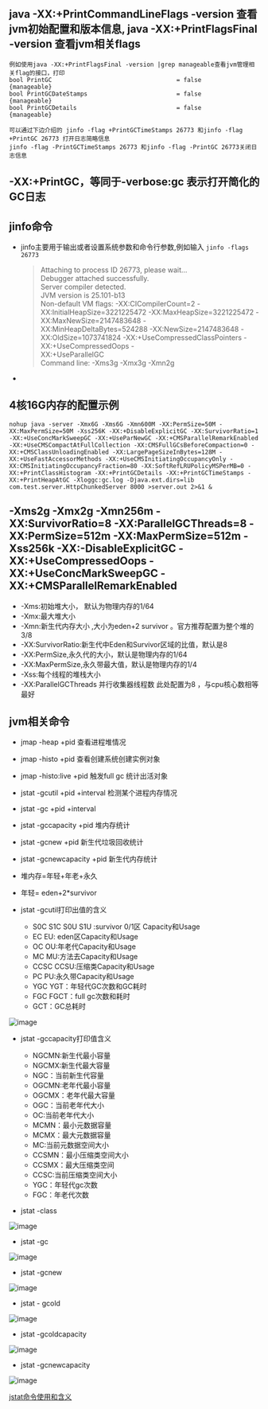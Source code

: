 ## java -XX:+PrintCommandLineFlags -version 查看jvm初始配置和版本信息, java -XX:+PrintFlagsFinal -version 查看jvm相关flags  
    例如使用java -XX:+PrintFlagsFinal -version |grep manageable查看jvm管理相关flag的接口，打印
    bool PrintGC                                   = false                               {manageable}
    bool PrintGCDateStamps                         = false                               {manageable}
    bool PrintGCDetails                            = false                               {manageable}
    
    可以通过下边介绍的 jinfo -flag +PrintGCTimeStamps 26773 和jinfo -flag +PrintGC 26773 打开日志简略信息
    jinfo -flag -PrintGCTimeStamps 26773 和jinfo -flag -PrintGC 26773关闭日志信息


## -XX:+PrintGC，等同于-verbose:gc 表示打开简化的GC日志

## jinfo命令
- jinfo主要用于输出或者设置系统参数和命令行参数,例如输入 `jinfo -flags 26773`

  >Attaching to process ID 26773, please wait...  
  >Debugger attached successfully.  
  >Server compiler detected.  
  >JVM version is 25.101-b13  
  >Non-default VM flags: -XX:CICompilerCount=2 -XX:InitialHeapSize=3221225472 -XX:MaxHeapSize=3221225472 -XX:MaxNewSize=2147483648 -   
  >XX:MinHeapDeltaBytes=524288 -XX:NewSize=2147483648 -XX:OldSize=1073741824 -XX:+UseCompressedClassPointers -XX:+UseCompressedOops -  
  >XX:+UseParallelGC   
  >Command line:  -Xms3g -Xmx3g -Xmn2g  
- 

## 4核16G内存的配置示例
    nohup java -server -Xmx6G -Xms6G -Xmn600M -XX:PermSize=50M -XX:MaxPermSize=50M -Xss256K -XX:+DisableExplicitGC -XX:SurvivorRatio=1 -XX:+UseConcMarkSweepGC -XX:+UseParNewGC -XX:+CMSParallelRemarkEnabled -XX:+UseCMSCompactAtFullCollection -XX:CMSFullGCsBeforeCompaction=0 -XX:+CMSClassUnloadingEnabled -XX:LargePageSizeInBytes=128M -XX:+UseFastAccessorMethods -XX:+UseCMSInitiatingOccupancyOnly -XX:CMSInitiatingOccupancyFraction=80 -XX:SoftRefLRUPolicyMSPerMB=0 -XX:+PrintClassHistogram -XX:+PrintGCDetails -XX:+PrintGCTimeStamps -XX:+PrintHeapAtGC -Xloggc:gc.log -Djava.ext.dirs=lib com.test.server.HttpChunkedServer 8000 >server.out 2>&1 &

## -Xms2g -Xmx2g -Xmn256m -XX:SurvivorRatio=8 -XX:ParallelGCThreads=8 -XX:PermSize=512m -XX:MaxPermSize=512m -Xss256k -XX:-DisableExplicitGC -XX:+UseCompressedOops -XX:+UseConcMarkSweepGC -XX:+CMSParallelRemarkEnabled
-  -Xms:初始堆大小， 默认为物理内存的1/64
-  -Xmx:最大堆大小
-  -Xmn:新生代内存大小 ,大小为eden+2 survivor 。官方推荐配置为整个堆的3/8
-  -XX:SurvivorRatio:新生代中Eden和Survivor区域的比值，默认是8
-  -XX:PermSize,永久代的大小，默认是物理内存的1/64
-  -XX:MaxPermSize,永久带最大值，默认是物理内存的1/4
-  -Xss:每个线程的堆栈大小
-  -XX:ParallelGCThreads 并行收集器线程数 此处配置为8 ，与cpu核心数相等最好

## jvm相关命令
- jmap -heap +pid 查看进程堆情况
- jmap -histo +pid 查看创建系统创建实例对象
- jmap -histo:live +pid 触发full gc 统计出活对象
- jstat -gcutil +pid +interval 检测某个进程内存情况 
- jstat -gc +pid +interval 
- jstat -gccapacity +pid 堆内存统计
- jstat -gcnew +pid 新生代垃圾回收统计
- jstat -gcnewcapacity +pid 新生代内存统计


- 堆内存=年轻+年老+永久
- 年轻= eden+2*survivor

- jstat -gcutil打印出值的含义
    - S0C S1C S0U S1U :survivor 0/1区 Capacity和Usage
    - EC EU: eden区Capacity和Usage
    - OC OU:年老代Capacity和Usage
    - MC MU:方法去Capacity和Usage
    - CCSC CCSU:压缩类Capacity和Usage
    - PC PU:永久带Capacity和Usage
    - YGC YGT：年轻代GC次数和GC耗时
    - FGC FGCT：full gc次数和耗时
    - GCT：GC总耗时
    
![image](/gcimg/gstat-gcutil.png)
    
- jstat -gccapacity打印值含义

    - NGCMN:新生代最小容量
    - NGCMX:新生代最大容量
    - NGC：当前新生代容量
    - OGCMN:老年代最小容量
    - OGCMX：老年代最大容量
    - OGC：当前老年代大小
    - OC:当前老年代大小
    - MCMN：最小元数据容量
    - MCMX：最大元数据容量
    - MC:当前元数据空间大小
    - CCSMN：最小压缩类空间大小
    - CCSMX：最大压缩类空间
    - CCSC:当前压缩类空间大小
    - YGC：年轻代gc次数
    - FGC：年老代次数

- jstat -class

![image](/gcimg/gstat-class.png)

- jstat -gc

![image](/gcimg/gstat-gc.png)

- jstat -gcnew

![image](/gcimg/gstat-gcnew.png)

- jstat - gcold

![image](/gcimg/gstat-gcold.png)

- jstat -gcoldcapacity

![image](/gcimg/gstat-gcoldcapacity.png)

- jstat -gcnewcapacity

![image](/gcimg/jstat-gcnewcapacity.png)

[jstat命令使用和含义](http://blog.csdn.net/maosijunzi/article/details/46049117)
